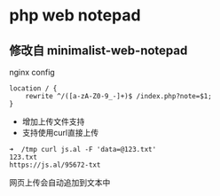 # php web notepad 
## 修改自 minimalist-web-notepad

nginx config
```
location / {
    rewrite ^/([a-zA-Z0-9_-]+)$ /index.php?note=$1;
}
```



* 增加上传文件支持
* 支持使用curl直接上传

```
➜  /tmp curl js.al -F 'data=@123.txt'
123.txt
https://js.al/95672-txt

```

网页上传会自动追加到文本中